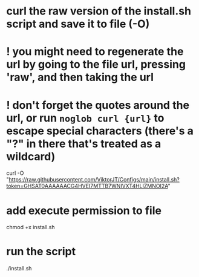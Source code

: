 # curl the raw version of the install.sh script and save it to file (-O)
# ! you might need to regenerate the url by going to the file url, pressing 'raw', and then taking the url
# ! don't forget the quotes around the url, or run `noglob curl {url}` to escape special characters (there's a "?" in there that's treated as a wildcard)
curl -O "https://raw.githubusercontent.com/ViktorJT/Configs/main/install.sh?token=GHSAT0AAAAAACG4HVEI7MTTB7WNIVXT4HLIZMNOI2A"

# add execute permission to file
chmod +x install.sh

# run the script
./install.sh
